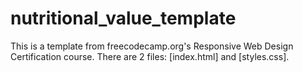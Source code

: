 # nutritional_value_template
This is a template from freecodecamp.org's Responsive Web Design Certification course.
There are 2 files: [index.html] and [styles.css].
